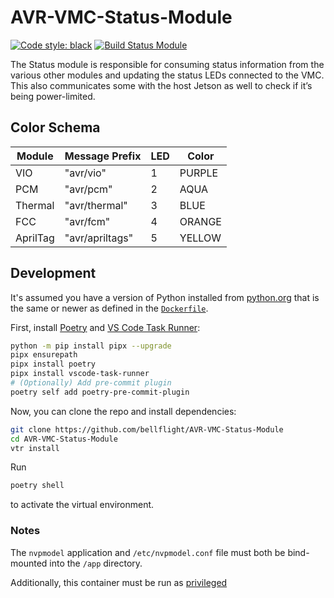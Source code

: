 # AVR-VMC-Status-Module

[![Code style: black](https://img.shields.io/badge/code%20style-black-000000.svg)](https://github.com/psf/black)
[![Build Status Module](https://github.com/bellflight/AVR-VMC-Status-Module/actions/workflows/build.yml/badge.svg)](https://github.com/bellflight/AVR-VMC-Status-Module/actions/workflows/build.yml)

The Status module is responsible for consuming status information from the various
other modules and updating the status LEDs connected to the VMC. This also
communicates some with the host Jetson as well to check if it’s being power-limited.

## Color Schema

| Module   | Message Prefix  | LED | Color  |
|----------|-----------------|-----|--------|
| VIO      | "avr/vio"       | 1   | PURPLE |
| PCM      | "avr/pcm"       | 2   | AQUA   |
| Thermal  | "avr/thermal"   | 3   | BLUE   |
| FCC      | "avr/fcm"       | 4   | ORANGE |
| AprilTag | "avr/apriltags" | 5   | YELLOW |

## Development

It's assumed you have a version of Python installed from
[python.org](https://python.org) that is the same or newer as
defined in the [`Dockerfile`](Dockerfile).

First, install [Poetry](https://python-poetry.org/) and
[VS Code Task Runner](https://pypi.org/project/vscode-task-runner/):

```bash
python -m pip install pipx --upgrade
pipx ensurepath
pipx install poetry
pipx install vscode-task-runner
# (Optionally) Add pre-commit plugin
poetry self add poetry-pre-commit-plugin
```

Now, you can clone the repo and install dependencies:

```bash
git clone https://github.com/bellflight/AVR-VMC-Status-Module
cd AVR-VMC-Status-Module
vtr install
```

Run

```bash
poetry shell
```

to activate the virtual environment.

### Notes

The `nvpmodel` application and `/etc/nvpmodel.conf` file must both be
bind-mounted into the `/app` directory.

Additionally, this container must be run as
[privileged](https://docs.docker.com/engine/reference/run/#runtime-privilege-and-linux-capabilities)
